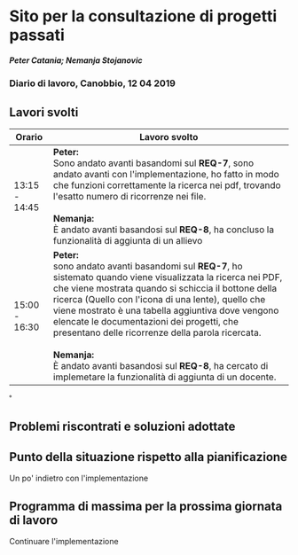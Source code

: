# Sito per la consultazione di progetti passati  
##### Peter Catania; Nemanja Stojanovic
### Diario di lavoro, Canobbio, 12 04 2019

## Lavori svolti


|Orario        |Lavoro svolto                 |
|--------------|------------------------------|
| 13:15 - 14:45 | **Peter:**<br> Sono andato avanti basandomi sul **REQ-7**, sono andato avanti con l'implementazione, ho fatto in modo che funzioni correttamente la ricerca nei pdf, trovando l'esatto numero di ricorrenze nei file. <br><br>**Nemanja:**<br> È andato avanti basandosi sul **REQ-8**, ha concluso la funzionalità di aggiunta di un allievo |
| 15:00 - 16:30 | **Peter:**<br> sono andato avanti basandomi sul **REQ-7**, ho sistemato quando viene visualizzata la ricerca nei PDF, che viene mostrata quando si schiccia il bottone della ricerca (Quello con l'icona di una lente), quello che viene mostrato è una tabella aggiuntiva dove vengono elencate le documentazioni dei progetti, che presentano delle ricorrenze della parola ricercata. <br><br>**Nemanja:**<br> È andato avanti basandosi sul **REQ-8**, ha cercato di implemetare la funzionalità di aggiunta di un docente. |

˚
##  Problemi riscontrati e soluzioni adottate


##  Punto della situazione rispetto alla pianificazione
Un po' indietro con l'implementazione

## Programma di massima per la prossima giornata di lavoro
Continuare l'implementazione
